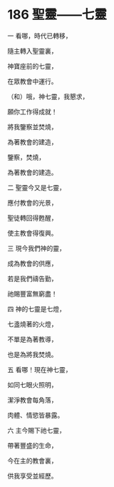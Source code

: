 # 186 聖靈——七靈

一 看哪，時代已轉移，

隨主轉入聖靈裏，

神寶座前的七靈，

在眾教會中運行。

（和）哦，神七靈，我懇求，

願你工作得成就！

將我鑒察並焚燒，

為著教會的建造，

鑒察，焚燒，

為著教會的建造。

二 聖靈今又是七靈，

應付教會的光景，

聖徒轉回得甦醒，

使主教會得復興。

三 現今我們神的靈，

成為教會的供應，

若是我們禱告勤，

祂賜豐富無窮盡！

四 神的七靈是七燈，

七盞燒著的火燈，

不單是為著教導，

也是為將我焚燒。

五 看哪！現在神七靈，

如同七眼火照明，

潔淨教會每角落，

肉體、情慾皆暴露。

六 主今賜下祂七靈，

帶著豐盛的生命，

今在主的教會裏，

供我享受並經歷。


